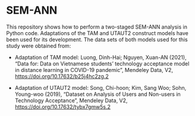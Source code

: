 # SEM-ANN

This repository shows how to perform a two-staged SEM-ANN analysis in Python code. Adaptations of the TAM and UTAUT2 construct models have been used for its development.
The data sets of both models used for this study were obtained from:
  - Adaptation of TAM model: Luong, Dinh-Hai; Nguyen, Xuan-AN (2021), “Data for: Data on Vietnamese students’ technology acceptance model in distance learning in COVID-19 pandemic”, Mendeley Data, V2, https://doi.org/10.17632/b25j4hc2zg.2

  - Adaptation of UTAUT2 model: Song, Chi-hoon; Kim, Sang Woo; Sohn, Young-woo (2019), “Dataset on Analysis of Users and Non-users in Technology Acceptance”, Mendeley Data, V2, https://doi.org/10.17632/tybx7gmw5s.2


